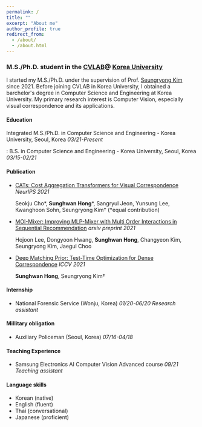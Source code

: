 ```yaml
---
permalink: /
title: ""
excerpt: "About me"
author_profile: true
redirect_from: 
  - /about/
  - /about.html
---
```



### M.S./Ph.D. student in the [CVLAB](https://cvlab.korea.ac.kr/ "cvlab")@ [Korea University](https://info.korea.edu/en_info/index.do "korea")
I started my M.S./Ph.D. under the supervision of Prof. [Seungryong Kim](https://seungryong.github.io/) since 2021. Before joining CVLAB in Korea University, 
I obtained a barchelor's degree in Computer Science and Engineering at Korea University. My primary research interest is Computer Vision, especially visual correspondence and its applications. 

#### Education
Integrated M.S./Ph.D. in Computer Science and Engineering - Korea University, Seoul, Korea    _03/21-Present_ 


:   B.S. in Computer Science and Engineering - Korea University, Seoul, Korea _03/15-02/21_

#### Publication
 
* [CATs: Cost Aggregation Transformers for Visual Correspondence](https://arxiv.org/abs/2106.02520) _NeurIPS 2021_

  Seokju Cho\*, **Sunghwan Hong**\*, Sangryul Jeon, Yunsung Lee, Kwanghoon Sohn, Seungryong Kim† (\*equal contribution)

* [MOI-Mixer: Improving MLP-Mixer with Multi Order Interactions in Sequential Recommendation](https://arxiv.org/abs/2108.07505) _arxiv preprint 2021_ 

  Hojoon Lee, Dongyoon Hwang, **Sunghwan Hong**, Changyeon Kim, Seungryong Kim, Jaegul Choo

* [Deep Matching Prior: Test-Time Optimization for Dense Correspondence](https://arxiv.org/abs/2106.03090) _ICCV 2021_

  **Sunghwan Hong**, Seungryong Kim†

#### Internship

* National Forensic Service (Wonju, Korea) _01/20-06/20_
  _Research assistant_

#### Millitary obligation
* Auxiliary Policeman (Seoul, Korea) _07/16-04/18_

#### Teaching Experience 
* Samsung Electronics AI Computer Vision Advanced course _09/21_
  _Teaching assistant_ 

#### Language skills
* Korean (native)
* English (fluent)
* Thai (conversational)
* Japanese (proficient)